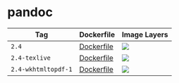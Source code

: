 # pandoc

Tag | Dockerfile | Image Layers
----|------------|-------------
`2.4` | [Dockerfile](https://github.com/helphi/Dockerfile-pandoc/blob/master/2.4/Dockerfile) | [![](https://images.microbadger.com/badges/image/helphi/pandoc:2.4.svg)](https://microbadger.com/images/helphi/pandoc:2.4 "Get your own image badge on microbadger.com")
`2.4-texlive` | [Dockerfile](https://github.com/helphi/Dockerfile-pandoc/blob/master/2.4-texlive/Dockerfile) | [![](https://images.microbadger.com/badges/image/helphi/pandoc:2.4-texlive.svg)](https://microbadger.com/images/helphi/pandoc:2.4-texlive "Get your own image badge on microbadger.com")
`2.4-wkhtmltopdf-1` | [Dockerfile](https://github.com/helphi/Dockerfile-pandoc/blob/master/2.4-wkhtmltopdf-1/Dockerfile) | [![](https://images.microbadger.com/badges/image/helphi/pandoc:2.4-wkhtmltopdf-1.svg)](https://microbadger.com/images/helphi/pandoc:2.4-wkhtmltopdf-1 "Get your own image badge on microbadger.com")
